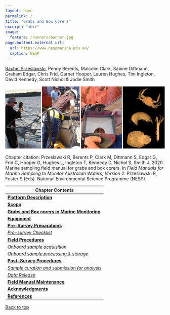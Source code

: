 ```yaml
---
layout: home
permalink: /
title: "Grabs and Box Corers"
excerpt: "<br>"
image:
  feature: /banners/banner.jpg
page.button1.external_url:
  url: https://www.nespmarine.edu.au/
  caption: NESP
---
```


[Rachel Przeslawski](mailto:rachel.przeslawski@ga.gov.au), Penny Berents, Malcolm Clark, Sabine Dittmann, Graham Edgar, Chris Frid, Garnet Hooper, Lauren Hughes, Tim Ingleton, David Kennedy, Scott Nichol & Jodie Smith

![image alt text](images/Grabs.jpg)

Chapter citation:
Przeslawski R, Berents P, Clark M, Dittmann S, Edgar G, Frid C, Hooper G, Hughes L, Ingleton T, Kennedy D, Nichol S, Smith J. 2020. Marine sampling field manual for grabs and box corers. In <em>Field Manuals for Marine Sampling to Monitor Australian Waters, Version 2. </em>Przeslawski R, Foster S (Eds).<em> </em>National Environmental Science Programme (NESP).

| Chapter Contents                                                                                                                          |
|-------------------------------------------------------------------------------------------------------------------------------------------|
|  **[Platform Description](https://grabs-and-boxcorers-field-manual.github.io/platform-description)**                                                      |
|  **[Scope](https://grabs-and-boxcorers-field-manual.github.io/scope)**    |
|  **[Grabs and Box corers in Marine Monitoring](https://grabs-and-boxcorers-field-manual.github.io/grabs-and-boxcorers-in-marine-monitoring)**                                            |
|  **[Equipment](https://grabs-and-boxcorers-field-manual.github.io/equipment)**      |
|  **[Pre-Survey Preparations](https://grabs-and-boxcorers-field-manual.github.io/pre-survey-preparations)**                                                |
|       _[Pre-survey Checklist](https://grabs-and-boxcorers-field-manual.github.io/pre-survey-preparations#pre-survey-checklist)_                                      |
|  **[Field Procedures](https://grabs-and-boxcorers-field-manual.github.io/field-procedures)**                                                              |
|       _[Onboard sample acquisition](https://grabs-and-boxcorers-field-manual.github.io/field-procedures#onboard-sample-acquisition)_                      |
|       _[Onboard sample processing & storage](https://grabs-and-boxcorers-field-manual.github.io/field-procedures#onboard-sample-processing--storage)_    |
|  **[Post-Survey Procedures](https://grabs-and-boxcorers-field-manual.github.io/post-survey-procedures)**                                                  |
|       _[Sample curation and submission for analysis](https://grabs-and-boxcorers-field-manual.github.io/post-survey-procedures#sample-curation-and-submission-for-analysis)_                                      |
|       _[Data Release](https://grabs-and-boxcorers-field-manual.github.io/post-survey-procedures#data-release)_                                      |
|  **[Field Manual Maintenance](https://grabs-and-boxcorers-field-manual.github.io/field-manual-maintenance)**                                              |
|  **[Acknowledgments](https://grabs-and-boxcorers-field-manual.github.io/acknowledgements)**                                                                |
|  **[References](https://grabs-and-boxcorers-field-manual.github.io/references)**                                                                          |


<a href="#" class="scrollUpButton">Back to top</a>
